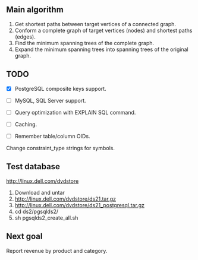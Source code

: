 Main algorithm
--------------

1. Get shortest paths between target vertices of a connected graph.
2. Conform a complete graph of target vertices (nodes) and shortest paths (edges).
3. Find the minimum spanning trees of the complete graph.
4. Expand the minimum spanning trees into spanning trees of the original graph.

TODO
----

- [x] PostgreSQL composite keys support.
- [ ] MySQL, SQL Server support.
  
- [ ] Query optimization with EXPLAIN SQL command.
- [ ] Caching.
- [ ] Remember table/column OIDs.

Change constraint_type strings for symbols.

Test database
-------------

http://linux.dell.com/dvdstore

1. Download and untar
  1. http://linux.dell.com/dvdstore/ds21.tar.gz
  2. http://linux.dell.com/dvdstore/ds21_postgresql.tar.gz
2. cd ds2/pgsqlds2/
3. sh pgsqlds2_create_all.sh

Next goal
---------

Report revenue by product and category.
